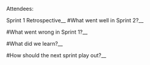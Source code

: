 Attendees:

Sprint 1 Retrospective__
#What went well in Sprint 2?__


#What went wrong in Sprint 1?__


#What did we learn?__


#How should the next sprint play out?__
